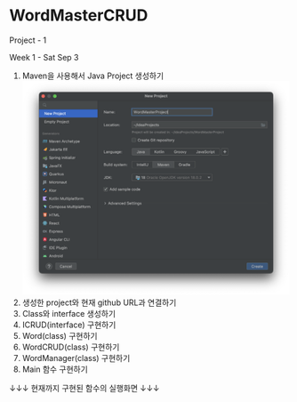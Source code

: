 # WordMasterCRUD
Project - 1

Week 1 - Sat Sep 3
1. Maven을 사용해서 Java Project 생성하기
![1-1](https://raw.githubusercontent.com/YYYEJI/WordMasterCRUD/209ca40c080e6f032df72061bf3e1b65924282a3/Screenshots/1-1.png)
2. 생성한 project와 현재 github URL과 연결하기
3. Class와 interface 생성하기
4. ICRUD(interface) 구현하기
5. Word(class) 구현하기
6. WordCRUD(class) 구현하기
7. WordManager(class) 구현하기
8. Main 함수 구현하기 


↓↓↓ 현재까지 구현된 함수의 실행화면 ↓↓↓
